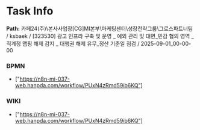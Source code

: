# Task Info

**Path:** 카페24(주)\본사사업장\[CG]MI본부\마케팅센터\성장전략그룹\그로스파트너팀 / ksbaek / [323530] 광고 인프라 구축 및 운영 _ 예외 관리 및 대면_민감 협의 영역 _ 직계정 맵핑 해제 감지 _ 대행권 해제 유무_정산 기준일 점검 / 2025-09-01_00-00-00

### BPMN
- ["https://n8n-mi-037-web.hanpda.com/workflow/PUxN4zRmd59ib6KQ"]

### WIKI
- ["https://n8n-mi-037-web.hanpda.com/workflow/PUxN4zRmd59ib6KQ"]

